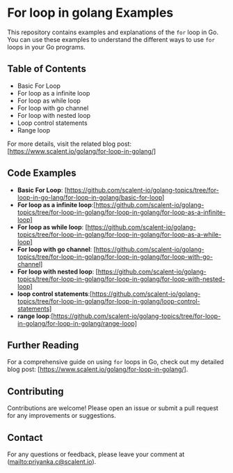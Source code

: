 # For loop in golang Examples

This repository contains examples and explanations of the `for` loop in Go. You can use these examples to understand the different ways to use `for` loops in your Go programs.

## Table of Contents

- Basic For Loop
- For loop as a infinite loop
- For loop as while loop
- For loop with go channel
- For loop with nested loop
- Loop control statements
- Range loop

For more details, visit the related blog post:[https://www.scalent.io/golang/for-loop-in-golang/]

## Code Examples

- **Basic For Loop**: [https://github.com/scalent-io/golang-topics/tree/for-loop-in-go-lang/for-loop-in-golang/basic-for-loop]
- **For loop as a infinite loop**:[https://github.com/scalent-io/golang-topics/tree/for-loop-in-golang/for-loop-in-golang/for-loop-as-a-infinite-loop]
- **For loop as while loop**: [https://github.com/scalent-io/golang-topics/tree/for-loop-in-golang/for-loop-in-golang/for-loop-as-a-while-loop]
- **For loop with go channel**: [https://github.com/scalent-io/golang-topics/tree/for-loop-in-golang/for-loop-in-golang/for-loop-with-go-channel]
- **For loop with nested loop**: [https://github.com/scalent-io/golang-topics/tree/for-loop-in-golang/for-loop-in-golang/for-loop-with-nested-loop]
- **loop control statements**:[https://github.com/scalent-io/golang-topics/tree/for-loop-in-golang/for-loop-in-golang/loop-control-statements]
- **range loop**:[https://github.com/scalent-io/golang-topics/tree/for-loop-in-golang/for-loop-in-golang/range-loop]


## Further Reading

For a comprehensive guide on using `for` loops in Go, check out my detailed blog post: [https://www.scalent.io/golang/for-loop-in-golang/].

## Contributing

Contributions are welcome! Please open an issue or submit a pull request for any improvements or suggestions.

## Contact

For any questions or feedback, please leave your comment at ([mailto:priyanka.c@scalent.io](https://www.scalent.io/golang/for-loop-in-golang/)).
